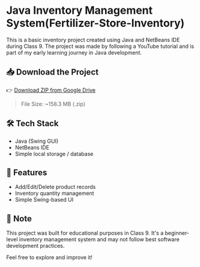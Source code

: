 # Java Inventory Management System(Fertilizer-Store-Inventory)

This is a basic inventory project created using Java and NetBeans IDE during Class 9. The project was made by following a YouTube tutorial and is part of my early learning journey in Java development.

## 📥 Download the Project

👉 [Download ZIP from Google Drive](https://drive.google.com/file/d/1-PgzzTYt0WPKpJzRQjkbOnJbduA7u5Tj/view?usp=sharing)

> File Size: ~158.3 MB (.zip)

## 🛠 Tech Stack

- Java (Swing GUI)
- NetBeans IDE
- Simple local storage / database

## 🚀 Features

- Add/Edit/Delete product records
- Inventory quantity management
- Simple Swing-based UI

## 📌 Note

This project was built for educational purposes in Class 9. It's a beginner-level inventory management system and may not follow best software development practices.

Feel free to explore and improve it!

